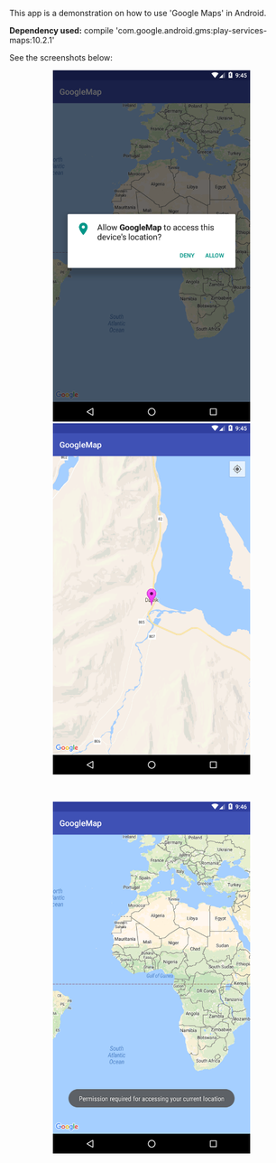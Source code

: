 This app is a demonstration on how to use 'Google Maps' in Android.<br />

<b>Dependency used:</b> compile 'com.google.android.gms:play-services-maps:10.2.1'<br />

See the screenshots below:<br />

<p align="center">
  <img src="https://github.com/CodeSpurt/GoogleMap/blob/master/app/src/main/res/drawable/screenshot_1.png" width="350"/>
  <img src="https://github.com/CodeSpurt/GoogleMap/blob/master/app/src/main/res/drawable/screenshot_2.png" width="350"/>
</p>

<br />

<p align="center">
  <img src="https://github.com/CodeSpurt/GoogleMap/blob/master/app/src/main/res/drawable/screenshot_3.png" width="350"/>
</p>
